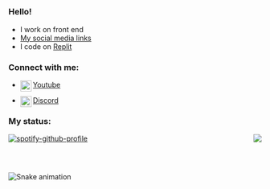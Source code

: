 <h2 align="center"></h2>
<p align="center" alt="" width="">
    <img alt="" src="assets/standard.gif">
</p>
<p align="center" alt="" width="">
    <img alt="" src=https://img.shields.io/github/stars/MrDarkShdoow?affiliations=OWNER%2CCOLLABORATOR />
    <img alt="" src=https://komarev.com/ghpvc/?username=NonBoda />
</p>


### Hello!

<ul>
  <li> I work on front end </li>
  <li><a href="https://mrdarkshadoow.github.io/">My social media links </a></li>
  <li> I code on <a href="https://replit.com" target="_blank">Replit</a></li>
</ul>

### Connect with me:

- <img align="left" alt="youtube" width="22px" src="https://cdn.jsdelivr.net/npm/simple-icons@v3/icons/youtube.svg" />[Youtube](https://www.youtube.com/channel/UC4zkPH1ticImcO4-fjM2pZA)

- <img align="left" alt="discord" width="22px" src="https://cdn.jsdelivr.net/npm/simple-icons@v3/icons/discord.svg" />[Discord](https://discord.com/invite/FrJ8AgSBBc)

### My status:

<a href="https://discord.com/users/427733100513198090"><img align="right" src="https://lanyard-profile-readme-nyria.vercel.app/api/427733100513198090"/></a>

[![spotify-github-profile](https://spotify-github-profile.vercel.app/api/view?uid=5sgrqedc5b5g0w9wt09lpgqyd&cover_image=true&theme=default&bar_color=53b14f&bar_color_cover=false)](https://spotify-github-profile.vercel.app/api/view?uid=5sgrqedc5b5g0w9wt09lpgqyd&redirect=true)

<br>
<p align="center" alt="" width="">
    <img alt="" src="https://cdn.discordapp.com/attachments/636502333718790154/942136446863704074/image1.jpg">
</p>

  ![Snake animation](https://github.com/isFlipper/isFlipper/github-contribution-grid-snake.svg)
